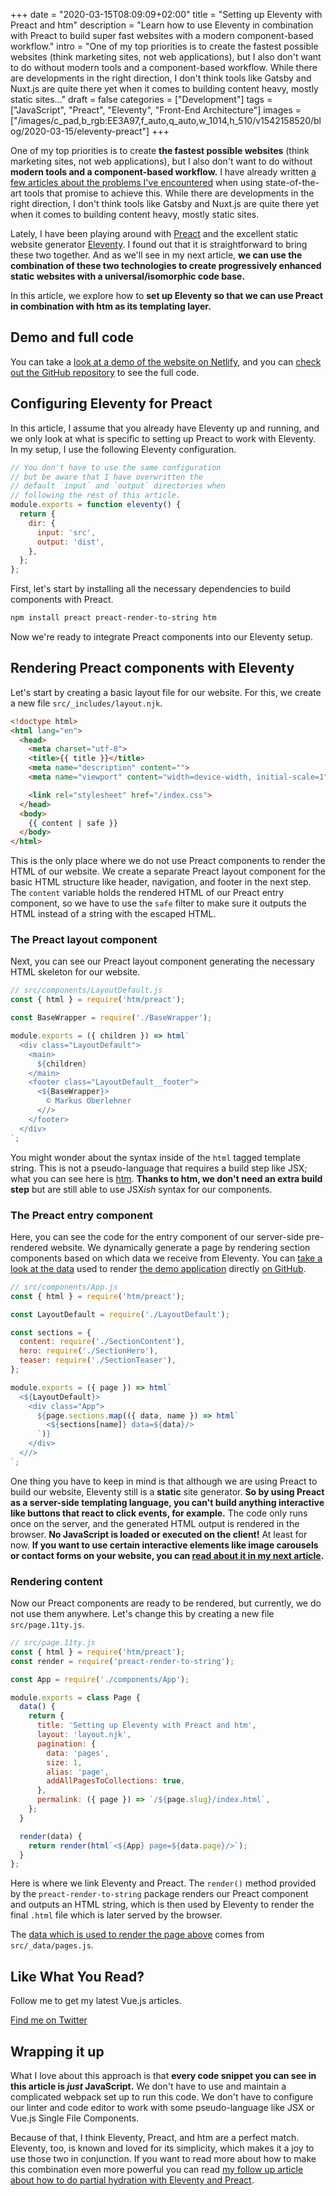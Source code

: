 +++
date = "2020-03-15T08:09:09+02:00"
title = "Setting up Eleventy with Preact and htm"
description = "Learn how to use Eleventy in combination with Preact to build super fast websites with a modern component-based workflow."
intro = "One of my top priorities is to create the fastest possible websites (think marketing sites, not web applications), but I also don't want to do without modern tools and a component-based workflow. While there are developments in the right direction, I don't think tools like Gatsby and Nuxt.js are quite there yet when it comes to building content heavy, mostly static sites..."
draft = false
categories = ["Development"]
tags = ["JavaScript", "Preact", "Eleventy", "Front-End Architecture"]
images = ["/images/c_pad,b_rgb:EE3A97,f_auto,q_auto,w_1014,h_510/v1542158520/blog/2020-03-15/eleventy-preact"]
+++

One of my top priorities is to create **the fastest possible websites** (think marketing sites, not web applications), but I also don't want to do without **modern tools and a component-based workflow.** I have already written [a few articles about the problems I've encountered](/blog/how-to-drastically-reduce-estimated-input-latency-and-time-to-interactive-of-ssr-vue-applications/) when using state-of-the-art tools that promise to achieve this. While there are developments in the right direction, I don't think tools like Gatsby and Nuxt.js are quite there yet when it comes to building content heavy, mostly static sites.

Lately, I have been playing around with [Preact](https://preactjs.com/) and the excellent static website generator [Eleventy](https://www.11ty.dev/). I found out that it is straightforward to bring these two together. And as we'll see in my next article, **we can use the combination of these two technologies to create progressively enhanced static websites with a universal/isomorphic code base.**

In this article, we explore how to **set up Eleventy so that we can use Preact in combination with htm as its templating layer.**

## Demo and full code

You can take a [look at a demo of the website on Netlify](https://setting-up-eleventy-with-preact.netlify.com/), and you can [check out the GitHub repository](https://github.com/maoberlehner/eleventy-preact/tree/setting-up-eleventy-with-preact-and-htm) to see the full code.

## Configuring Eleventy for Preact

In this article, I assume that you already have Eleventy up and running, and we only look at what is specific to setting up Preact to work with Eleventy. In my setup, I use the following Eleventy configuration.

```js
// You don't have to use the same configuration
// but be aware that I have overwritten the
// default `input` and `output` directories when
// following the rest of this article.
module.exports = function eleventy() {
  return {
    dir: {
      input: 'src',
      output: 'dist',
    },
  };
};
```

First, let's start by installing all the necessary dependencies to build components with Preact.

```bash
npm install preact preact-render-to-string htm
```

Now we're ready to integrate Preact components into our Eleventy setup.

## Rendering Preact components with Eleventy

Let's start by creating a basic layout file for our website. For this, we create a new file `src/_includes/layout.njk`.

```html
<!doctype html>
<html lang="en">
  <head>
    <meta charset="utf-8">
    <title>{{ title }}</title>
    <meta name="description" content="">
    <meta name="viewport" content="width=device-width, initial-scale=1">

    <link rel="stylesheet" href="/index.css">
  </head>
  <body>
    {{ content | safe }}
  </body>
</html>
```

This is the only place where we do not use Preact components to render the HTML of our website. We create a separate Preact layout component for the basic HTML structure like header, navigation, and footer in the next step. The `content` variable holds the rendered HTML of our Preact entry component, so we have to use the `safe` filter to make sure it outputs the HTML instead of a string with the escaped HTML.

### The Preact layout component

Next, you can see our Preact layout component generating the necessary HTML skeleton for our website.

```js
// src/components/LayoutDefault.js
const { html } = require('htm/preact');

const BaseWrapper = require('./BaseWrapper');

module.exports = ({ children }) => html`
  <div class="LayoutDefault">
    <main>
      ${children}
    </main>
    <footer class="LayoutDefault__footer">
      <${BaseWrapper}>
        © Markus Oberlehner
      <//>
    </footer>
  </div>
`;

```

You might wonder about the syntax inside of the `html` tagged template string. This is not a pseudo-language that requires a build step like JSX; what you can see here is [htm](https://github.com/developit/htm). **Thanks to htm, we don't need an extra build step** but are still able to use JSX*ish* syntax for our components.

### The Preact entry component

Here, you can see the code for the entry component of our server-side pre-rendered website. We dynamically generate a page by rendering section components based on which data we receive from Eleventy. You can [take a look at the data](https://github.com/maoberlehner/eleventy-preact/blob/setting-up-eleventy-with-preact-and-htm/src/_data/pages.js) used to render [the demo application](https://setting-up-eleventy-with-preact.netlify.com/) directly [on GitHub](https://github.com/maoberlehner/eleventy-preact/blob/setting-up-eleventy-with-preact-and-htm/src/_data/pages.js).

```js
// src/components/App.js
const { html } = require('htm/preact');

const LayoutDefault = require('./LayoutDefault');

const sections = {
  content: require('./SectionContent'),
  hero: require('./SectionHero'),
  teaser: require('./SectionTeaser'),
};

module.exports = ({ page }) => html`
  <${LayoutDefault}>
    <div class="App">
      ${page.sections.map(({ data, name }) => html`
        <${sections[name]} data=${data}/>
      `)}
    </div>
  <//>
`;
```

One thing you have to keep in mind is that although we are using Preact to build our website, Eleventy still is a **static** site generator. **So by using Preact as a server-side templating language, you can't build anything interactive like buttons that react to click events, for example.** The code only runs once on the server, and the generated HTML output is rendered in the browser. **No JavaScript is loaded or executed on the client!** At least for now. **If you want to use certain interactive elements like image carousels or contact forms on your website, you can [read about it in my next article](/blog/building-partially-hydrated-progressively-enhanced-static-websites-with-isomorphic-preact-and-eleventy).**

### Rendering content

Now our Preact components are ready to be rendered, but currently, we do not use them anywhere. Let's change this by creating a new file `src/page.11ty.js`.

```js
// src/page.11ty.js
const { html } = require('htm/preact');
const render = require('preact-render-to-string');

const App = require('./components/App');

module.exports = class Page {
  data() {
    return {
      title: 'Setting up Eleventy with Preact and htm',
      layout: 'layout.njk',
      pagination: {
        data: 'pages',
        size: 1,
        alias: 'page',
        addAllPagesToCollections: true,
      },
      permalink: ({ page }) => `/${page.slug}/index.html`,
    };
  }

  render(data) {
    return render(html`<${App} page=${data.page}/>`);
  }
};
```

Here is where we link Eleventy and Preact. The `render()` method provided by the `preact-render-to-string` package renders our Preact component and outputs an HTML string, which is then used by Eleventy to render the final `.html` file which is later served by the browser.

The [data which is used to render the page above](https://github.com/maoberlehner/eleventy-preact/blob/setting-up-eleventy-with-preact-and-htm/src/_data/pages.js) comes from `src/_data/pages.js`.

<div class="c-content__broad">
  <div class="c-twitter-teaser">
    <div class="c-twitter-teaser__content">
      <h2 class="c-twitter-teaser__headline">Like What You Read?</h2>
      <p class="c-twitter-teaser__body">
        Follow me to get my latest Vue.js articles.
      </p>
      <a class="c-button c-button--outline c-twitter-teaser__button" rel="nofollow" href="https://twitter.com/maoberlehner" data-event-category="link" data-event-action="click: contact" data-event-label="Twitter (article content)">
        Find me on Twitter
      </a>
    </div>
  </div>
</div>

## Wrapping it up

What I love about this approach is that **every code snippet you can see in this article is *just* JavaScript.** We don't have to use and maintain a complicated webpack set up to run this code. We don't have to configure our linter and code editor to work with some pseudo-language like JSX or Vue.js Single File Components.

Because of that, I think Eleventy, Preact, and htm are a perfect match. Eleventy, too, is known and loved for its simplicity, which makes it a joy to use those two in conjunction. If you want to read more about how to make this combination even more powerful you can read [my follow up article about how to do partial hydration with Eleventy and Preact](/blog/building-partially-hydrated-progressively-enhanced-static-websites-with-isomorphic-preact-and-eleventy).
